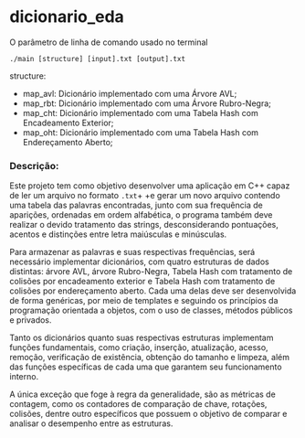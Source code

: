 # dicionario_eda

O parâmetro de linha de comando usado no terminal

`./main [structure] [input].txt [output].txt`

structure:
- map_avl: Dicionário implementado com uma Árvore AVL;
- map_rbt: Dicionário implementado com uma Árvore Rubro-Negra;
- map_cht: Dicionário implementado com uma Tabela Hash com Encadeamento Exterior;
- map_oht: Dicionário implementado com uma Tabela Hash com Endereçamento Aberto;


### Descrição:
Este projeto tem como objetivo desenvolver uma aplicação em C++ capaz de ler um arquivo no formato `.txt`+ +e gerar um novo arquivo contendo uma tabela das palavras encontradas, junto com sua frequência de aparições, ordenadas em ordem alfabética, o programa também deve realizar o devido tratamento das strings, desconsiderando pontuações, acentos e distinções entre letra maiúsculas e minúsculas. 

Para armazenar as palavras e suas respectivas frequências, será necessário implementar dicionários, com quatro estruturas de dados distintas: árvore AVL, árvore Rubro-Negra, Tabela Hash com tratamento de colisões por encadeamento exterior e Tabela Hash com tratamento de colisões por endereçamento aberto. Cada uma delas deve ser desenvolvida de forma genéricas, por meio de templates e seguindo os princípios da programação orientada a objetos, com o uso de classes, métodos públicos e privados. 

Tanto os dicionários quanto suas respectivas estruturas implementam  funções fundamentais, como criação, inserção, atualização, acesso, remoção, verificação de existência, obtenção do tamanho e limpeza, além das funções específicas de cada uma que garantem seu funcionamento interno. 

A única exceção que foge à regra da generalidade, são as métricas de contagem, como os contadores de comparação de chave, rotações, colisões, dentre outro específicos que possuem o objetivo de comparar e analisar o desempenho entre as estruturas.
